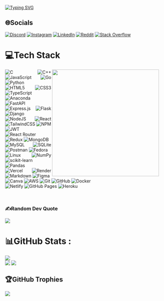 <!--- 👋 Hi, I’m @SHIKHAR-Bajpai
- 👀 I’m interested in Coding
- 🌱 I’m currently learning C/C++ language
- 💞️ I’m looking to collaborate on C/C++ projects
- 📫 How to reach me bajpaishikhar120@gmail.com
-->

[![Typing SVG](https://readme-typing-svg.demolab.com?font=Fira+Code&weight=900&size=32&duration=4000&pause=800&color=369DFF&width=435&lines=hi%2C+I'm+Shikhar+Bajpai%F0%9F%91%8B)](https://git.io/typing-svg)
## 🌐Socials
[![Discord](https://img.shields.io/badge/Discord-%237289DA.svg?logo=discord&logoColor=white)](htttps://discord.gg/yzNyYpwhx6) [![Instagram](https://img.shields.io/badge/Instagram-%23E4405F.svg?logo=Instagram&logoColor=white)](https://instagram.com/Shikhar__bajpai/?utm_source=qr) [![LinkedIn](https://img.shields.io/badge/LinkedIn-%230077B5.svg?logo=linkedin&logoColor=white)](https://linkedin.com/in/shikhar--bajpai/) [![Reddit](https://img.shields.io/badge/Reddit-%23FF4500.svg?logo=Reddit&logoColor=white)](https://reddit.com/user/shikhar__bajpai/) [![Stack Overflow](https://img.shields.io/badge/-Stackoverflow-FE7A16?logo=stack-overflow&logoColor=white)](https://stackoverflow.com/users/25305527/shikhar-bajpai) 


# 💻Tech Stack
<img align="right" height="350px" src="https://media.giphy.com/media/52Fzb15SPPaE67hwnD/giphy.gif?cid=790b76116iwvapvz3vp86zveractbnqqpm4nqipufjwnallu&ep=v1_gifs_search&rid=giphy.gif&ct=g"  />

<div align="justify">
  
  ![C](https://img.shields.io/badge/c-%2300599C.svg?style=for-the-badge&logo=c&logoColor=white) ![C++](https://img.shields.io/badge/c++-%2300599C.svg?style=for-the-badge&logo=c%2B%2B&logoColor=white)![JavaScript](https://img.shields.io/badge/javascript-%23323330.svg?style=for-the-badge&logo=javascript&logoColor=%23F7DF1E) ![Go](https://img.shields.io/badge/go-%2300ADD8.svg?style=for-the-badge&logo=go&logoColor=white) ![Python](https://img.shields.io/badge/python-3670A0?style=for-the-badge&logo=python&logoColor=ffdd54) <br> ![HTML5](https://img.shields.io/badge/html5-%23E34F26.svg?style=for-the-badge&logo=html5&logoColor=white) ![CSS3](https://img.shields.io/badge/css3-%231572B6.svg?style=for-the-badge&logo=css3&logoColor=white) ![TypeScript](https://img.shields.io/badge/typescript-%23007ACC.svg?style=for-the-badge&logo=typescript&logoColor=white) ![Anaconda](https://img.shields.io/badge/Anaconda-%2344A833.svg?style=for-the-badge&logo=anaconda&logoColor=white) 
  <br>![FastAPI](https://img.shields.io/badge/FastAPI-005571?style=for-the-badge&logo=fastapi) ![Express.js](https://img.shields.io/badge/express.js-%23404d59.svg?style=for-the-badge&logo=express&logoColor=%2361DAFB) ![Flask](https://img.shields.io/badge/flask-%23000.svg?style=for-the-badge&logo=flask&logoColor=white) ![Django](https://img.shields.io/badge/django-%23092E20.svg?style=for-the-badge&logo=django&logoColor=white) <br> ![NodeJS](https://img.shields.io/badge/node.js-6DA55F?style=for-the-badge&logo=node.js&logoColor=white) ![React](https://img.shields.io/badge/react-%2320232a.svg?style=for-the-badge&logo=react&logoColor=%2361DAFB) ![TailwindCSS](https://img.shields.io/badge/tailwindcss-%2338B2AC.svg?style=for-the-badge&logo=tailwind-css&logoColor=white)  ![NPM](https://img.shields.io/badge/NPM-%23000000.svg?style=for-the-badge&logo=npm&logoColor=white) <br> ![JWT](https://img.shields.io/badge/JWT-black?style=for-the-badge&logo=JSON%20web%20tokens)
![React Router](https://img.shields.io/badge/React_Router-CA4245?style=for-the-badge&logo=react-router&logoColor=white) ![Redux](https://img.shields.io/badge/redux-%23593d88.svg?style=for-the-badge&logo=redux&logoColor=white) ![MongoDB](https://img.shields.io/badge/MongoDB-%234ea94b.svg?style=for-the-badge&logo=mongodb&logoColor=white)  <br> ![MySQL](https://img.shields.io/badge/mysql-%2300f.svg?style=for-the-badge&logo=mysql&logoColor=white) ![SQLite](https://img.shields.io/badge/sqlite-%2307405e.svg?style=for-the-badge&logo=sqlite&logoColor=white) ![Postman](https://img.shields.io/badge/Postman-FF6C37?style=for-the-badge&logo=postman&logoColor=white) ![Fedora](https://img.shields.io/badge/Fedora-294172?style=for-the-badge&logo=fedora&logoColor=white) <br> ![Linux](https://img.shields.io/badge/Linux-000000?style=for-the-badge&logo=linux&logoColor=white) ![NumPy](https://img.shields.io/badge/numpy-%23013243.svg?style=for-the-badge&logo=numpy&logoColor=white) ![scikit-learn](https://img.shields.io/badge/scikit--learn-%23F7931E.svg?style=for-the-badge&logo=scikit-learn&logoColor=white)  ![Pandas](https://img.shields.io/badge/pandas-%23150458.svg?style=for-the-badge&logo=pandas&logoColor=white) <br> ![Vercel](https://img.shields.io/badge/vercel-%23000000.svg?style=for-the-badge&logo=vercel&logoColor=white) ![Render](https://img.shields.io/badge/render-%23000000.svg?style=for-the-badge&logo=render&logoColor=white) ![Markdown](https://img.shields.io/badge/markdown-%23000000.svg?style=for-the-badge&logo=markdown&logoColor=white) ![Figma](https://img.shields.io/badge/figma-%23F24E1E.svg?style=for-the-badge&logo=figma&logoColor=white) <br> ![Canva](https://img.shields.io/badge/Canva-%2300C4CC.svg?style=for-the-badge&logo=Canva&logoColor=white) ![AWS](https://img.shields.io/badge/AWS-232F3E?style=for-the-badge&logo=amazon-aws&logoColor=white) ![Git](https://img.shields.io/badge/git-%23F05032.svg?style=for-the-badge&logo=git&logoColor=white) ![GitHub](https://img.shields.io/badge/github-%23121011.svg?style=for-the-badge&logo=github&logoColor=white) ![Docker](https://img.shields.io/badge/docker-%230db7ed.svg?style=for-the-badge&logo=docker&logoColor=white) <br> ![Netlify](https://img.shields.io/badge/Netlify-00C7B7?style=for-the-badge&logo=netlify&logoColor=white) ![GitHub Pages](https://img.shields.io/badge/GitHub_Pages-222222?style=for-the-badge&logo=github-pages&logoColor=white)
![Heroku](https://img.shields.io/badge/Heroku-430098?style=for-the-badge&logo=heroku&logoColor=white)

</div>
<br>

### ✍️Random Dev Quote
![](https://quotes-github-readme.vercel.app/api?type=horizontal&theme=dark)

# 📊GitHub Stats :
![](https://github-readme-stats.vercel.app/api?username=shikhar-bajpai&theme=radical&hide_border=false&include_all_commits=false&count_private=false)    
![](https://github-readme-stats.vercel.app/api/top-langs/?username=shikhar-bajpai&theme=radical&hide_border=false&include_all_commits=false&count_private=false&layout=compact)
![](https://github-readme-streak-stats.herokuapp.com/?user=shikhar-bajpai&theme=radical&hide_border=false) 

## 🏆GitHub Trophies
![](https://github-trophies.vercel.app/?username=shikhar-bajpai&theme=radical&no-frame=false&no-bg=false&margin-w=4)


###

